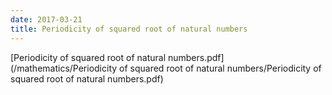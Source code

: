 ```yaml
---
date: 2017-03-21
title: Periodicity of squared root of natural numbers
---
```


[Periodicity of squared root of natural numbers.pdf](/mathematics/Periodicity of squared root of natural numbers/Periodicity of squared root of natural numbers.pdf)